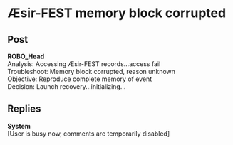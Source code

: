 # Æsir-FEST memory block corrupted 
## Post
**ROBO_Head**<br>
Analysis: Accessing Æsir-FEST records...access fail<br>
Troubleshoot: Memory block corrupted, reason unknown<br>
Objective: Reproduce complete memory of event<br>
Decision: Launch recovery...initializing...
## Replies
**System**<br>
[User is busy now, comments are temporarily disabled]

